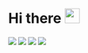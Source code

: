 # Hi there  <img src="https://raw.githubusercontent.com/MartinHeinz/MartinHeinz/master/wave.gif" width="30px">

<a>
<img align="center" src="https://github-readme-stats.vercel.app/api?username=sharonzacharia&theme=dark&show_icons=true&hide=contribs,prs">
 </a>

<a>
<img align="center" src="https://github-readme-stats.vercel.app/api/top-langs/?username=sharonzacharia&layout=compact">
 </a>

<a>
<img align="center" src="https://github-readme-stats.vercel.app/api/pin/?username=sharonzacharia&repo=Deploy-ML-model&theme=dark">
 </a>


<a>
<img align="center" src="https://github-readme-stats.vercel.app/api/pin/?username=sharonzacharia&repo=OnDeviceML&theme=dark">
 </a>


<!--
**SHARONZACHARIA/SHARONZACHARIA** is a ✨ _special_ ✨ repository because its `README.md` (this file) appears on your GitHub profile.

Here are some ideas to get you started:

- 🔭 I’m currently working on ...
- 🌱 I’m currently learning ...
- 👯 I’m looking to collaborate on ...
- 🤔 I’m looking for help with ...
- 💬 Ask me about ...
- 📫 How to reach me: ...
- 😄 Pronouns: ...
- ⚡ Fun fact: ...
-->

